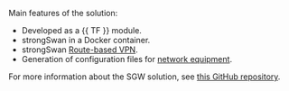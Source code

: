 Main features of the solution:

* Developed as a {{ TF }} module.
* strongSwan in a Docker container.
* strongSwan [Route-based VPN](https://docs.strongswan.org/docs/5.9/features/routeBasedVpn.html).
* Generation of configuration files for [network equipment](https://github.com/yandex-cloud/yc-solution-library-for-security/tree/master/network-sec/ipsec-sgw/samples).

For more information about the SGW solution, see [this GitHub repository](https://github.com/yandex-cloud/yc-solution-library-for-security/tree/master/network-sec/ipsec-sgw).